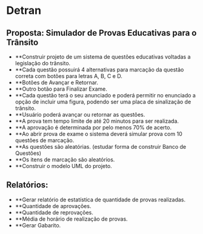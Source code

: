 # Detran

## Proposta: Simulador de Provas Educativas para o Trânsito
 
* **Construir projeto de um sistema de questões educativas voltadas a legislação do trânsito. 
* **Cada questão possuirá 4 alternativas para marcação da questão correta com botões para letras A, B, C e D. 
* **Botões de Avançar e Retornar. 
* **Outro botão para Finalizar Exame. 
* **Cada questão terá o seu anunciado e poderá permitir no enunciado a opção de incluir uma figura, podendo ser uma placa de sinalização de trânsito.
* **Usuário poderá avançar ou retornar as questões.
* **A prova tem tempo limite de até 20 minutos para ser realizada.
* **A aprovação é determinada por pelo menos 70% de acerto.
* **Ao abrir prova de exame o sistema deverá simular prova com 10 questões de marcação. 
* **As questões são aleatórias. (estudar forma de construir Banco de Questões)
* **Os itens de marcação são aleatórios. 
* **Construir o modelo UML do projeto. 

## Relatórios:  
* **Gerar relatório de estatística de quantidade de provas realizadas.
* **Quantidade de aprovações.
* **Quantidade de reprovações.
* **Média de horário de realização de provas.
* **Gerar Gabarito.